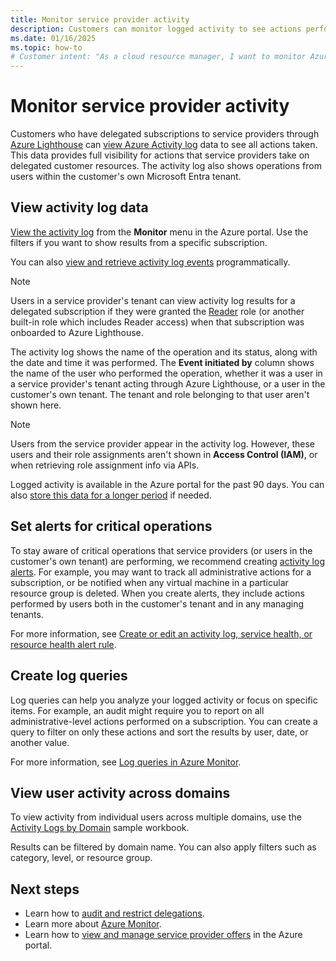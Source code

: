 ```yaml
---
title: Monitor service provider activity
description: Customers can monitor logged activity to see actions performed by service providers through Azure Lighthouse.
ms.date: 01/16/2025
ms.topic: how-to
# Customer intent: "As a cloud resource manager, I want to monitor Azure Lighthouse service provider activity logs, so that I can ensure accountability and track actions on delegated subscriptions for compliance and security purposes."
---
```


# Monitor service provider activity

Customers who have delegated subscriptions to service providers through [Azure Lighthouse](../overview.md) can [view Azure Activity log](/azure/azure-monitor/essentials/activity-log) data to see all actions taken. This data provides full visibility for actions that service providers take on delegated customer resources. The activity log also shows operations from users within the customer's own Microsoft Entra tenant.

## View activity log data

[View the activity log](/azure/azure-monitor/essentials/activity-log-insights#view-the-activity-log) from the **Monitor** menu in the Azure portal. Use the filters if you want to show results from a specific subscription.

You can also [view and retrieve activity log events](/azure/azure-monitor/essentials/activity-log#other-methods-to-retrieve-activity-log-events) programmatically.

> [!NOTE]
> Users in a service provider's tenant can view activity log results for a delegated subscription if they were granted the [Reader](/azure/role-based-access-control/built-in-roles#general) role (or another built-in role which includes Reader access) when that subscription was onboarded to Azure Lighthouse.

The activity log shows the name of the operation and its status, along with the date and time it was performed. The **Event initiated by** column shows the name of the user who performed the operation, whether it was a user in a service provider's tenant acting through Azure Lighthouse, or a user in the customer's own tenant. The tenant and role belonging to that user aren't shown here.

> [!NOTE]
> Users from the service provider appear in the activity log. However, these users and their role assignments aren't shown in **Access Control (IAM)**, or when retrieving role assignment info via APIs.

Logged activity is available in the Azure portal for the past 90 days. You can also [store this data for a longer period](/azure/azure-monitor/essentials/activity-log-insights#retention-period) if needed.

## Set alerts for critical operations

To stay aware of critical operations that service providers (or users in the customer's own tenant) are performing, we recommend creating [activity log alerts](/azure/azure-monitor/alerts/alerts-types#activity-log-alerts). For example, you may want to track all administrative actions for a subscription, or be notified when any virtual machine in a particular resource group is deleted. When you create alerts, they include actions performed by users both in the customer's tenant and in any managing tenants.

For more information, see [Create or edit an activity log, service health, or resource health alert rule](/azure/azure-monitor/alerts/alerts-activity-log).

## Create log queries

Log queries can help you analyze your logged activity or focus on specific items. For example, an audit might require you to report on all administrative-level actions performed on a subscription. You can create a query to filter on only these actions and sort the results by user, date, or another value.

For more information, see [Log queries in Azure Monitor](/azure/azure-monitor/logs/log-query-overview).

## View user activity across domains

To view activity from individual users across multiple domains, use the [Activity Logs by Domain](https://github.com/Azure/Azure-Lighthouse-samples/tree/master/templates/workbook-activitylogs-by-domain) sample workbook.

Results can be filtered by domain name. You can also apply filters such as category, level, or resource group.

## Next steps

- Learn how to [audit and restrict delegations](view-manage-service-providers.md#audit-and-restrict-delegations-in-your-environment).
- Learn more about [Azure Monitor](/azure/azure-monitor/).
- Learn how to [view and manage service provider offers](view-manage-service-providers.md) in the Azure portal.
